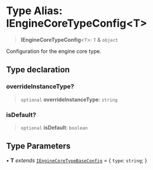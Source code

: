 # Type Alias: IEngineCoreTypeConfig\<T\>

> **IEngineCoreTypeConfig**\<`T`\>: `T` & `object`

Configuration for the engine core type.

## Type declaration

### overrideInstanceType?

> `optional` **overrideInstanceType**: `string`

### isDefault?

> `optional` **isDefault**: `boolean`

## Type Parameters

• **T** *extends* [`IEngineCoreTypeBaseConfig`](../interfaces/IEngineCoreTypeBaseConfig.md) = \{ `type`: `string`; \}
